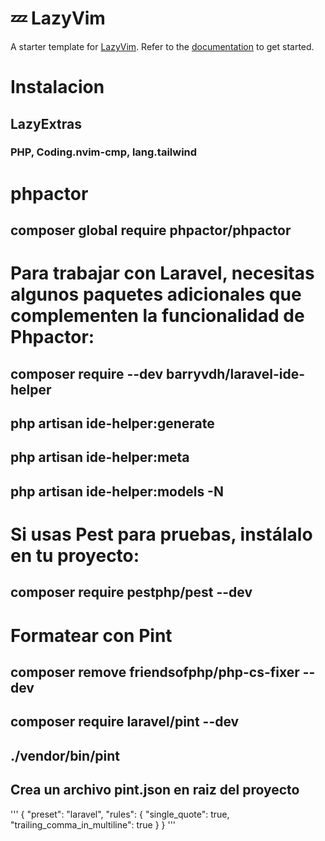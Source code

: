 # 💤 LazyVim

A starter template for [LazyVim](https://github.com/LazyVim/LazyVim).
Refer to the [documentation](https://lazyvim.github.io/installation) to get started.

# Instalacion
## LazyExtras 
### PHP, Coding.nvim-cmp, lang.tailwind 

# phpactor
## composer global require phpactor/phpactor

# Para trabajar con Laravel, necesitas algunos paquetes adicionales que complementen la funcionalidad de Phpactor:

## composer require --dev barryvdh/laravel-ide-helper
## php artisan ide-helper:generate
## php artisan ide-helper:meta
## php artisan ide-helper:models -N

# Si usas Pest para pruebas, instálalo en tu proyecto:
## composer require pestphp/pest --dev

# Formatear con Pint
## composer remove friendsofphp/php-cs-fixer --dev

## composer require laravel/pint --dev
## ./vendor/bin/pint

## Crea un archivo pint.json en raiz del proyecto
'''
{
  "preset": "laravel",
  "rules": {
    "single_quote": true,
    "trailing_comma_in_multiline": true
  }
}
'''

